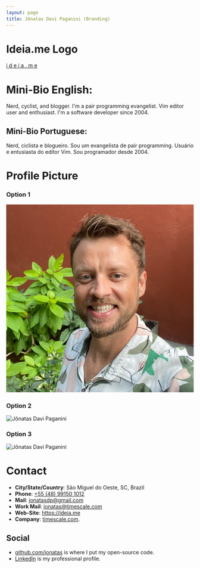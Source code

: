 ```yaml
---
layout: page
title: Jônatas Davi Paganini (Branding)
---
```


# Ideia.me Logo

<a class="navbar-brand py-0" href="/">
  <span class="logo">
    <span class="i">i</span>
    <span class="d">d</span>
    <span class="e">e</span>
    <span class="i2">i</span>
    <span class="a">a</span>
    <span class="dot">.</span>
    <span class="m">m</span>
    <span class="e2">e</span>
  </span>
</a>

# Mini-Bio English:

Nerd, cyclist, and blogger. I'm a pair programming evangelist.
Vim editor user and enthusiast. I'm a software developer since 2004.

## Mini-Bio Portuguese:

Nerd, ciclista e blogueiro. Sou um evangelista de pair programming.
Usuário e entusiasta do editor Vim. Sou programador desde 2004.

# Profile Picture

### Option 1
![Jônatas Davi Paganini](/images/jonatasdp-2023.jpeg)

### Option 2
![Jônatas Davi Paganini](/images/jonatasdp-2023-smiling.jpg)

### Option 3
![Jônatas Davi Paganini](/images/jonatasdp-speaking.jpg)

# Contact

* **City/State/Country**: São Miguel do Oeste, SC, Brazil
* **Phone**: [+55 (48) 99150 1012](tel:5548991501012)
* **Mail**: jonatasdp@gmail.com
* **Work Mail**: jonatas@timescale.com
* **Web-Site**: https://ideia.me
* **Company**: [timescale.com](https://timescale.com).

## Social

* [github.com/jonatas](https://github.com/jonatas) is where I put my open-source code.
* [LinkedIn](https://in.linkedin.com/in/jonatasdp) is my professional profile.

